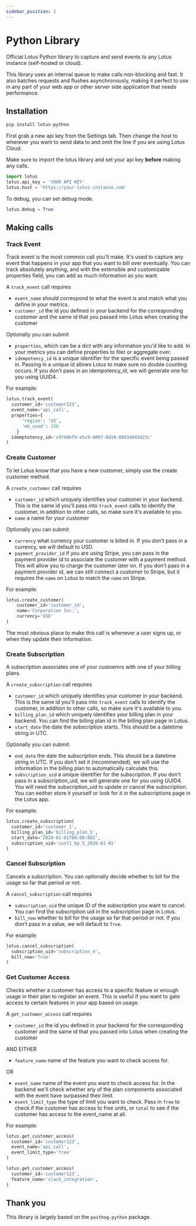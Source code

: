 ```yaml
---
sidebar_position: 2
---
```


# Python Library

Official Lotus Python library to capture and send events to any Lotus instance (self-hosted or cloud).

This library uses an internal queue to make calls non-blocking and fast. It also batches requests and flushes asynchronously, making it perfect to use in any part of your web app or other server side application that needs performance.

## Installation 

```bash
pip install lotus-python
```

First grab a new api key from the Settings tab. Then change the host to wherever you want to send data to and omit the line if you are using Lotus Cloud.

Make sure to import the lotus library and set your api key **before** making any calls.

```python
import lotus
lotus.api_key = 'YOUR API KEY'
lotus.host = 'https://your-lotus-instance.com'
```

To debug, you can set debug mode.
```python
lotus.debug = True
```

## Making calls

### Track Event

Track event is the most common call you'll make. It's used to capture any event that happens in your app that you want to bill over eventually.
You can track absolutely anything, and with the extensible and customizable properties field, you can add as much information as you want.

A `track_event` call requires
 - `event_name` should correspond to what the event is and match what you define in your metrics.
 - `customer_id` the id you defined in your backend for the corresponding customer and the same id that you passed into Lotus when creating the customer

Optionally you can submit
- `properties`, which can be a dict with any information you'd like to add.  In your metrics you can define properties to filer or aggregate over.
 - `idempotency_id` is a unique identifier for the specific event being passed in. Passing in a unique id allows Lotus to make sure no double counting occurs. If you don't pass in an idempotency_id, we will generate one for you using UUID4.

For example:
```python
lotus.track_event(
  customer_id='customer123', 
  event_name='api_call', 
  properties={
      'region': 'US', 
      'mb_used': 150
    }
  idemptotency_id='c9799bf9-e5c9-4007-8d10-0663d045d23c'
)
```

### Create Customer
To let Lotus know that you have a new customer, simply use the create customer method. 

A `create_customer` call requires
- `customer_id` which uniquely identifies your customer in your backend. This is the same id you'll pass into `track_event` calls to identify the customer, in addition to other calls, so make sure it's available to you.
- `name` a name for your customer

Optionally you can submit
- `currency` what currency your customer is billed in. If you don't pass in a currency, we will default to USD.
- `payment_provider_id` if you are using Stripe, you can pass in the payment provider id to associate the customer with a payment method. This will allow you to charge the customer later on. If you don't pass in a payment provider id, we can still connect a customer to Stripe, but it requires
the `name` on Lotus to match the `name` on Stripe.

For example:
```python
lotus.create_customer(
    customer_id='customer_id',
    name='Corporation Inc.',
    currency='USD'
)
```

The most obvious place to make this call is whenever a user signs up, or when they update their information.

### Create Subscription

A subscription associates one of your custoemrs with one of your billing plans.

A `create_subscription` call requires
- `customer_id` which uniquely identifies your customer in your backend. This is the same id you'll pass into `track_event` calls to identify the customer, in addition to other calls, so make sure it's available to you.
- `billing_plan_id` which uniquely identifies your billing plan in your backend. You can find the billing plan id in the billing plan page in Lotus.
- `start_date` the date the subscription starts. This should be a datetime string in UTC.

Optionally you can submit:
- `end_date` the date the subscription ends. This should be a datetime string in UTC. If you don't set it (recommended), we will 
use the information in the billing plan to automatically calculate this.
- `subscription_uid` a unique identifier for the subscription. If you don't pass in a subscription_uid, we will generate one for you using UUID4.
You will need the subscription_uid to update or cancel the subscription. You can eeither store it yourself or look for it in the subscriptions page in the Lotus app.

For example:
```python
lotus.create_subscription(
  customer_id='customer_1', 
  billing_plan_id='billing_plan_5',
  start_date='2020-01-01T00:00:00Z',
  subscription_uid='cust1_bp_5_2020-01-01'
)
```

### Cancel Subscription

Cancels a subscription. You can optionally decide whether to bill for the usage so far that period or not.

A `cancel_subscription` call requires
- `subscription_uid` the unique ID of the subscription you want to cancel. You can find the subscription uid in the subscription page in Lotus.
- `bill_now` whether to bill for the usage so far that period or not. If you don't pass in a value, we will default to `True`.

For example:
```python
lotus.cancel_subscription(
  subscription_uid='subscription_4', 
  bill_now='True'
)
```

### Get Customer Access

Checks whether a customer has access to a specific feature or enough usage in their plan to register an event. This is useful if you want to gate access to certain features in your app based on usage.

A `get_customer_access` call requires
- `customer_id` the id you defined in your backend for the corresponding customer and the same id that you passed into Lotus when creating the customer

AND EITHER
- `feature_name` name of the feature you want to check access for.

OR

- `event_name` name of the event you want to check access for. In the backend we'll check whether any of the plan components associated with the event have surpassed their limit.
- `event_limit_type` the type of limit you want to check. Pass in `free` to check if the customer has access to free units, or `total` to see if the customer has access to the event_name at all.

For example:
```python
lotus.get_customer_access(
  customer_id='customer123', 
  event_name='api_call',
  event_limit_type='free'
)

lotus.get_customer_access(
  customer_id='customer123', 
  feature_name='slack_integration',
)
```

## Thank you

This library is largely based on the `posthog-python` package.